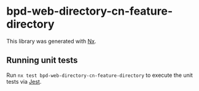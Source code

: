 # bpd-web-directory-cn-feature-directory

This library was generated with [Nx](https://nx.dev).

## Running unit tests

Run `nx test bpd-web-directory-cn-feature-directory` to execute the unit tests via [Jest](https://jestjs.io).
